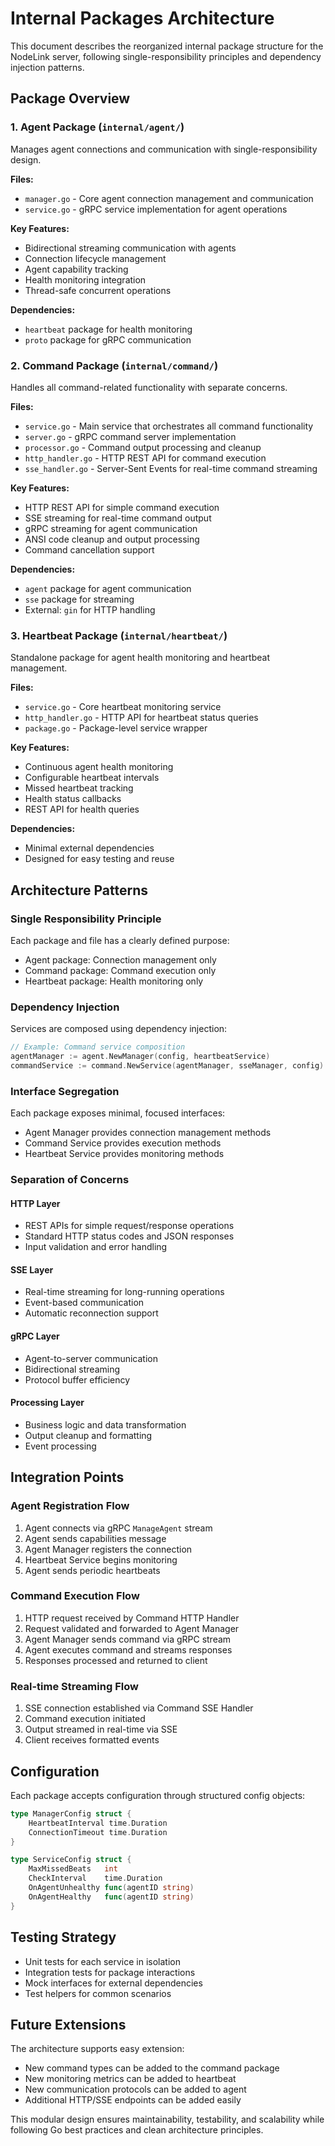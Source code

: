 # Internal Packages Architecture

This document describes the reorganized internal package structure for the NodeLink server, following single-responsibility principles and dependency injection patterns.

## Package Overview

### 1. Agent Package (`internal/agent/`)
Manages agent connections and communication with single-responsibility design.

**Files:**
- `manager.go` - Core agent connection management and communication
- `service.go` - gRPC service implementation for agent operations

**Key Features:**
- Bidirectional streaming communication with agents
- Connection lifecycle management
- Agent capability tracking
- Health monitoring integration
- Thread-safe concurrent operations

**Dependencies:**
- `heartbeat` package for health monitoring
- `proto` package for gRPC communication

### 2. Command Package (`internal/command/`)
Handles all command-related functionality with separate concerns.

**Files:**
- `service.go` - Main service that orchestrates all command functionality
- `server.go` - gRPC command server implementation
- `processor.go` - Command output processing and cleanup
- `http_handler.go` - HTTP REST API for command execution
- `sse_handler.go` - Server-Sent Events for real-time command streaming

**Key Features:**
- HTTP REST API for simple command execution
- SSE streaming for real-time command output
- gRPC streaming for agent communication
- ANSI code cleanup and output processing
- Command cancellation support

**Dependencies:**
- `agent` package for agent communication
- `sse` package for streaming
- External: `gin` for HTTP handling

### 3. Heartbeat Package (`internal/heartbeat/`)
Standalone package for agent health monitoring and heartbeat management.

**Files:**
- `service.go` - Core heartbeat monitoring service
- `http_handler.go` - HTTP API for heartbeat status queries
- `package.go` - Package-level service wrapper

**Key Features:**
- Continuous agent health monitoring
- Configurable heartbeat intervals
- Missed heartbeat tracking
- Health status callbacks
- REST API for health queries

**Dependencies:**
- Minimal external dependencies
- Designed for easy testing and reuse

## Architecture Patterns

### Single Responsibility Principle
Each package and file has a clearly defined purpose:
- Agent package: Connection management only
- Command package: Command execution only  
- Heartbeat package: Health monitoring only

### Dependency Injection
Services are composed using dependency injection:
```go
// Example: Command service composition
agentManager := agent.NewManager(config, heartbeatService)
commandService := command.NewService(agentManager, sseManager, config)
```

### Interface Segregation
Each package exposes minimal, focused interfaces:
- Agent Manager provides connection management methods
- Command Service provides execution methods
- Heartbeat Service provides monitoring methods

### Separation of Concerns

#### HTTP Layer
- REST APIs for simple request/response operations
- Standard HTTP status codes and JSON responses
- Input validation and error handling

#### SSE Layer  
- Real-time streaming for long-running operations
- Event-based communication
- Automatic reconnection support

#### gRPC Layer
- Agent-to-server communication
- Bidirectional streaming
- Protocol buffer efficiency

#### Processing Layer
- Business logic and data transformation
- Output cleanup and formatting
- Event processing

## Integration Points

### Agent Registration Flow
1. Agent connects via gRPC `ManageAgent` stream
2. Agent sends capabilities message
3. Agent Manager registers the connection
4. Heartbeat Service begins monitoring
5. Agent sends periodic heartbeats

### Command Execution Flow
1. HTTP request received by Command HTTP Handler
2. Request validated and forwarded to Agent Manager
3. Agent Manager sends command via gRPC stream
4. Agent executes command and streams responses
5. Responses processed and returned to client

### Real-time Streaming Flow
1. SSE connection established via Command SSE Handler
2. Command execution initiated
3. Output streamed in real-time via SSE
4. Client receives formatted events

## Configuration

Each package accepts configuration through structured config objects:
```go
type ManagerConfig struct {
    HeartbeatInterval time.Duration
    ConnectionTimeout time.Duration
}

type ServiceConfig struct {
    MaxMissedBeats   int
    CheckInterval    time.Duration
    OnAgentUnhealthy func(agentID string)
    OnAgentHealthy   func(agentID string)
}
```

## Testing Strategy

- Unit tests for each service in isolation
- Integration tests for package interactions
- Mock interfaces for external dependencies
- Test helpers for common scenarios

## Future Extensions

The architecture supports easy extension:
- New command types can be added to the command package
- New monitoring metrics can be added to heartbeat
- New communication protocols can be added to agent
- Additional HTTP/SSE endpoints can be added easily

This modular design ensures maintainability, testability, and scalability while following Go best practices and clean architecture principles.
